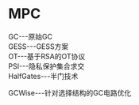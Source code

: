 # MPC
GC---原始GC  
GESS---GESS方案  
OT---基于RSA的OT协议  
PSI---隐私保护集合求交  
HalfGates---半门技术

GCWise---针对选择结构的GC电路优化
